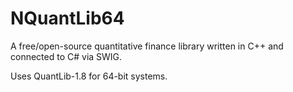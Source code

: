 # NQuantLib64
A free/open-source quantitative finance library written in C++ and connected to C# via SWIG.

Uses QuantLib-1.8 for 64-bit systems.